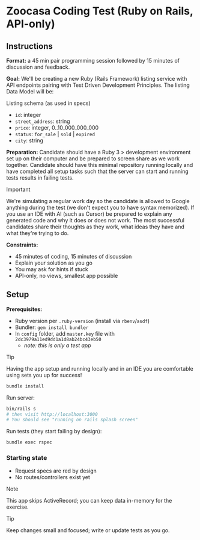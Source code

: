 # Zoocasa Coding Test (Ruby on Rails, API-only)

## Instructions

**Format:** a 45 min pair programming session followed by 15 minutes of discussion and feedback.

**Goal:** We'll be creating a new Ruby (Rails Framework) listing service with API endpoints pairing with Test Driven Development Principles. The listing Data Model will be:

Listing schema (as used in specs)
- `id`: integer
- `street_address`: string
- `price`: integer, 0..10_000_000_000
- `status`: `for_sale` | `sold` | `expired`
- `city`: string

**Preparation:** Candidate should have a Ruby 3 > development environment set up on their computer and be prepared to screen share as we work together. Candidate should have this minimal repository running locally and have completed all setup tasks such that the server can start and running tests results in failing tests.

> [!IMPORTANT]
> We're simulating a regular work day so the candidate is allowed to Google anything during the test (we don't expect you to have syntax memorized). If you use an IDE with AI (such as Cursor) be prepared to explain any generated code and why it does or does not work. The most successful candidates share their thoughts as they work, what ideas they have and what they're trying to do.

**Constraints:**
- 45 minutes of coding, 15 minutes of discussion
- Explain your solution as you go
- You may ask for hints if stuck
- API-only, no views, smallest app possible

## Setup
**Prerequisites:**
- Ruby version per `.ruby-version` (install via `rbenv`/`asdf`)
- Bundler: `gem install bundler`
- In `config` folder, add `master.key` file with `2dc3979a11ed9dd1a1d8ab24bc43eb50`
  - _note: this is only a test app_

> [!TIP]
> Having the app setup and running locally and in an IDE you are comfortable using sets you up for success!

```bash
bundle install
```

Run server:
```bash
bin/rails s
# then visit http://localhost:3000
# You should see "running on rails splash screen"
```

Run tests (they start failing by design):
```bash
bundle exec rspec
```

### Starting state
- Request specs are red by design
- No routes/controllers exist yet

> [!NOTE]
> This app skips ActiveRecord; you can keep data in-memory for the exercise.

> [!TIP]
> Keep changes small and focused; write or update tests as you go.
